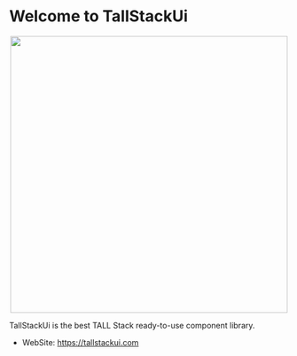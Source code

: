 # Welcome to TallStackUi

<p align="center"><a href="https://tallstackui.com" target="_blank"><img src="https://raw.githubusercontent.com/tallstackui/website/main/arts/tallstackui.svg" width="500"></a></p>

TallStackUi is the best TALL Stack ready-to-use component library.

- WebSite: https://tallstackui.com

